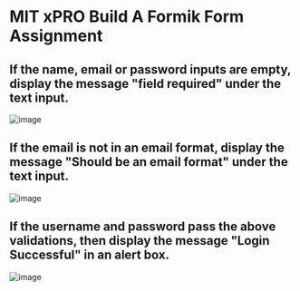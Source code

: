 # MIT xPRO Build A Formik Form Assignment

## If the name, email or password inputs are empty, display the message "field required" under the text input.
![image](https://user-images.githubusercontent.com/87953612/227231065-d0875043-3e3d-4c20-bfe3-4717cd7e3d4e.png)

## If the email is not in an email format, display the message "Should be an email format" under the text input.
![image](https://user-images.githubusercontent.com/87953612/227231621-c1a04161-d9fe-4ca4-9eb0-dcaf3e3fd4d4.png)

## If the username and password pass the above validations, then display the message "Login Successful" in an alert box.
![image](https://user-images.githubusercontent.com/87953612/227232170-921bd68a-00e2-4781-8f48-a6cede050132.png)
